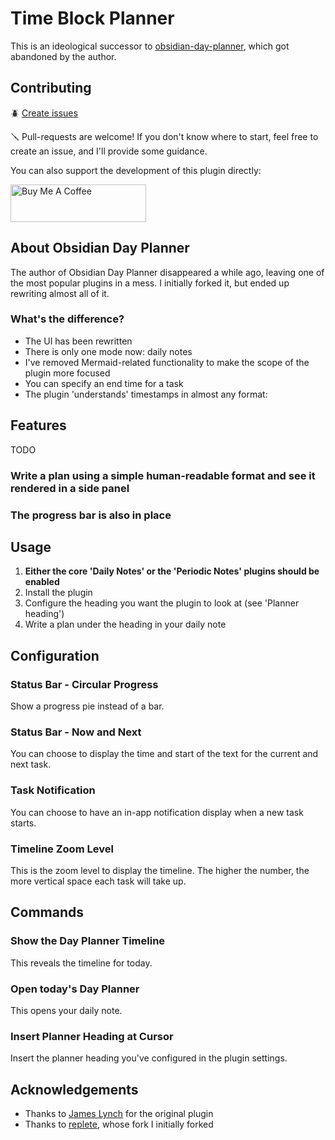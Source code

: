 # Time Block Planner

This is an ideological successor to [obsidian-day-planner](https://github.com/lynchjames/obsidian-day-planner), which
got abandoned by the author.

## Contributing

🪲 [Create issues](https://github.com/ivan-lednev/obsidian-day-planner/issues)

🪛 Pull-requests are welcome! If you don't know where to start, feel free to create an issue, and I'll provide some
guidance.

You can also support the development of this plugin directly:

<a href="https://www.buymeacoffee.com/machineelf" target="_blank"><img src="https://cdn.buymeacoffee.com/buttons/v2/default-yellow.png" alt="Buy Me A Coffee" style="height: 60px !important;width: 217px !important;" ></a>

## About Obsidian Day Planner

The author of Obsidian Day Planner disappeared a while ago, leaving one of the most popular plugins in a mess. I
initially forked it, but ended up rewriting almost all of it.

### What's the difference?

- The UI has been rewritten
- There is only one mode now: daily notes
- I've removed Mermaid-related functionality to make the scope of the plugin more focused
- You can specify an end time for a task
- The plugin 'understands' timestamps in almost any format:

## Features

TODO

### Write a plan using a simple human-readable format and see it rendered in a side panel

### The progress bar is also in place

## Usage

1. **Either the core 'Daily Notes' or the 'Periodic Notes' plugins should be enabled**
1. Install the plugin
1. Configure the heading you want the plugin to look at (see 'Planner heading')
1. Write a plan under the heading in your daily note

## Configuration

### Status Bar - Circular Progress

Show a progress pie instead of a bar.

### Status Bar - Now and Next

You can choose to display the time and start of the text for the current and next task.

### Task Notification

You can choose to have an in-app notification display when a new task starts.

### Timeline Zoom Level

This is the zoom level to display the timeline. The higher the number, the more vertical space each task will take up.

## Commands

### Show the Day Planner Timeline

This reveals the timeline for today.

### Open today's Day Planner

This opens your daily note.

### Insert Planner Heading at Cursor

Insert the planner heading you've configured in the plugin settings.

## Acknowledgements

- Thanks to [James Lynch](https://github.com/lynchjames) for the original plugin
- Thanks to [replete](https://github.com/replete), whose fork I initially forked
